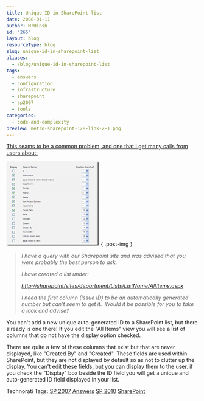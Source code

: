 ```yaml
---
title: Unique ID in SharePoint list
date: 2008-01-11
author: MrHinsh
id: "265"
layout: blog
resourceType: blog
slug: unique-id-in-sharepoint-list
aliases:
  - /blog/unique-id-in-sharepoint-list
tags:
  - answers
  - configuration
  - infrastructure
  - sharepoint
  - sp2007
  - tools
categories:
  - code-and-complexity
preview: metro-sharepoint-128-link-2-1.png
---
```


[This seams to be a common problem, and one that I get many calls from users about:](http://blog.hinshelwood.com/files/2011/05/GWB-WindowsLiveWriter-UniqueIDinSharePointlist_7B3D-image_2.png)

![image](images/UniqueIDinSharePointlist_7B3D-image_thumb-1-2.png)
{ .post-img }

> _I have a query with our Sharepoint site and was advised that you were probably the best person to ask._
>
> _I have created a list under:_
>
> [_http://sharepoint/sites/department/Lists/ListName/AllItems.aspx_](http://sharepoint/sites/department/Lists/ListName/AllItems.aspx)
>
> _I need the first column (Issue ID) to be an automatically generated number but can’t seem to get it.  Would it be possible for you to take a look and advise?_

You can't add a new unique auto-generated ID to a SharePoint list, but there already is one there! If you edit the "All Items" view you will see a list of columns that do not have the display option checked.

There are quite a few of these columns that exist but that are never displayed, like "Created By" and "Created". These fields are used within SharePoint, but they are not displayed by default so as not to clutter up the display. You can't edit these fields, but you can display them to the user. if you check the "Display" box beside the ID field you will get a unique and auto-generated ID field displayed in your list.

Technorati Tags: [SP 2007](http://technorati.com/tags/SP+2007) [Answers](http://technorati.com/tags/Answers) [SP 2010](http://technorati.com/tags/SP+2010) [SharePoint](http://technorati.com/tags/SharePoint)
